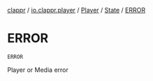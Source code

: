 [clappr](../../../index.md) / [io.clappr.player](../../index.md) / [Player](../index.md) / [State](index.md) / [ERROR](.)

# ERROR

`ERROR`

Player or Media error

